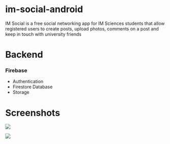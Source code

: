 # im-social-android
IM Social is a free social networking app for IM Sciences students that 
allow registered users to create posts, upload photos, comments on a 
post and keep in touch with university friends

# Backend
### Firebase
  - Authentication
  - Firestore Database
  - Storage


# Screenshots

[<img src="https://i.ibb.co/zXFSf4j/Auth.jpg">](http://google.com.au/)

[<img src="https://i.ibb.co/L0sb3r3/Home.jpg">](http://google.com.au/)
